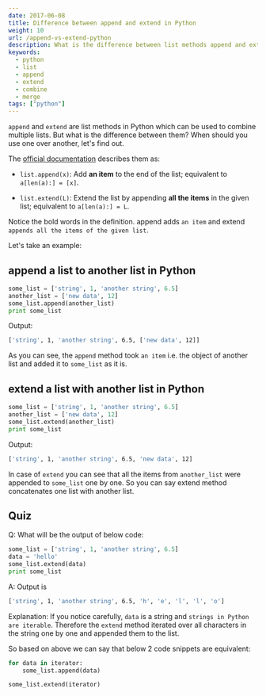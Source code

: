 ```yaml
---
date: 2017-06-08
title: Difference between append and extend in Python
weight: 10
url: /append-vs-extend-python
description: What is the difference between list methods append and extend in Python?
keywords:
  - python
  - list
  - append
  - extend
  - combine
  - merge
tags: ["python"]
---
```

`append` and `extend` are list methods in Python which can be used to combine multiple lists. But what is the difference between them? When should you use one over another, let's find out.

The [official documentation](https://docs.python.org/2/tutorial/datastructures.html#more-on-lists) describes them as:

- `list.append(x)`: Add **an item** to the end of the list; equivalent to `a[len(a):] = [x]`.

- `list.extend(L)`: Extend the list by appending **all the items** in the given list; equivalent to `a[len(a):] = L`.

Notice the bold words in the definition. append adds `an item` and extend `appends all the items of the given list`.

Let's take an example:

## append a list to another list in Python

```python
some_list = ['string', 1, 'another string', 6.5]
another_list = ['new data', 12]
some_list.append(another_list)
print some_list
```

Output:

```sh
['string', 1, 'another string', 6.5, ['new data', 12]]
```

As you can see, the `append` method took `an item` i.e. the object of another list and added it to `some_list` as it is. 

## extend a list with another list in Python

```python
some_list = ['string', 1, 'another string', 6.5]
another_list = ['new data', 12]
some_list.extend(another_list)
print some_list
```

Output:

```sh
['string', 1, 'another string', 6.5, 'new data', 12]
```

In case of `extend` you can see that all the items from `another_list` were appended to `some_list` one by one. So you can say extend method concatenates one list with another list.

## Quiz

Q: What will be the output of below code:

```python
some_list = ['string', 1, 'another string', 6.5]
data = 'hello'
some_list.extend(data)
print some_list
```

A: Output is

```sh
['string', 1, 'another string', 6.5, 'h', 'e', 'l', 'l', 'o']
```

Explanation: If you notice carefully, `data` is a string and `strings in Python are iterable`. Therefore the `extend` method iterated over all characters in the string one by one and appended them to the list.

So based on above we can say that below 2 code snippets are equivalent:

```python
for data in iterator:
    some_list.append(data)
```

```python
some_list.extend(iterator)
```
